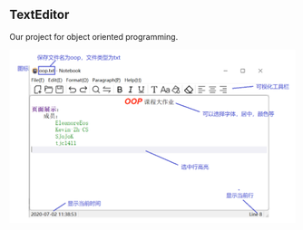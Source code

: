 ## TextEditor

Our project for object oriented programming.<br>

<img src="img-show.png" style="zoom:90%;" />

